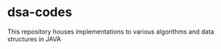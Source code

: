 # dsa-codes
This repository houses implementations to various algorithms and data structures in JAVA
